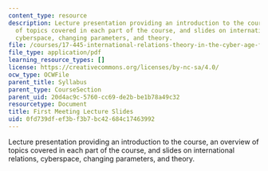 ```yaml
---
content_type: resource
description: Lecture presentation providing an introduction to the course, an overview
  of topics covered in each part of the course, and slides on international relations,
  cyberspace, changing parameters, and theory.
file: /courses/17-445-international-relations-theory-in-the-cyber-age-fall-2015/0fd739dfef3bf3b7bc42684c17463992_MIT17_445F15_Slides.pdf
file_type: application/pdf
learning_resource_types: []
license: https://creativecommons.org/licenses/by-nc-sa/4.0/
ocw_type: OCWFile
parent_title: Syllabus
parent_type: CourseSection
parent_uid: 20d4ac9c-5760-cc69-de2b-be1b78a49c32
resourcetype: Document
title: First Meeting Lecture Slides
uid: 0fd739df-ef3b-f3b7-bc42-684c17463992
---
```

Lecture presentation providing an introduction to the course, an overview of topics covered in each part of the course, and slides on international relations, cyberspace, changing parameters, and theory.